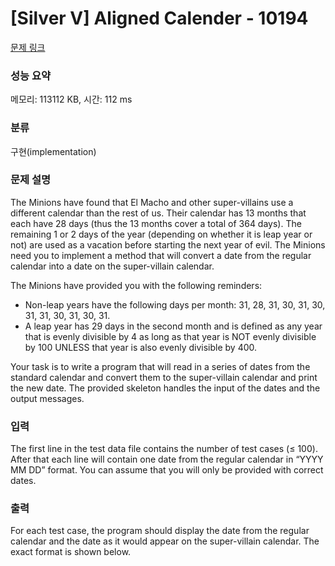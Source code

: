 # [Silver V] Aligned Calender - 10194 

[문제 링크](https://www.acmicpc.net/problem/10194) 

### 성능 요약

메모리: 113112 KB, 시간: 112 ms

### 분류

구현(implementation)

### 문제 설명

<p>The Minions have found that El Macho and other super-villains use a different calendar than the rest of us. Their calendar has 13 months that each have 28 days (thus the 13 months cover a total of 364 days). The remaining 1 or 2 days of the year (depending on whether it is leap year or not) are used as a vacation before starting the next year of evil. The Minions need you to implement a method that will convert a date from the regular calendar into a date on the super-villain calendar.</p>

<p>The Minions have provided you with the following reminders:</p>

<ul>
	<li>Non-leap years have the following days per month: 31, 28, 31, 30, 31, 30, 31, 31, 30, 31, 30, 31.</li>
	<li>A leap year has 29 days in the second month and is defined as any year that is evenly divisible by 4 as long as that year is NOT evenly divisible by 100 UNLESS that year is also evenly divisible by 400.</li>
</ul>

<p>Your task is to write a program that will read in a series of dates from the standard calendar and convert them to the super-villain calendar and print the new date. The provided skeleton handles the input of the dates and the output messages.</p>

### 입력 

 <p>The first line in the test data file contains the number of test cases (≤ 100). After that each line will contain one date from the regular calendar in “YYYY MM DD” format. You can assume that you will only be provided with correct dates.</p>

### 출력 

 <p>For each test case, the program should display the date from the regular calendar and the date as it would appear on the super-villain calendar. The exact format is shown below.</p>

